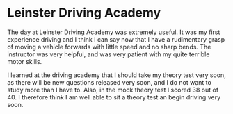 <html>
  <body>
  <h1>Leinster Driving Academy</h1>
    <p>The day at Leinster Driving Academy was extremely useful. It was my first experience driving and I think I can say now that I have a rudimentary grasp of moving a vehicle forwards with little speed and no sharp bends. The instructor was very helpful, and was very patient with my quite terrible motor skills.</p>
    <p>I learned at the driving academy that I should take my theory test very soon, as there will be new questions released very soon, and I do not want to study more than I have to. Also, in the mock theory test I scored 38 out of 40. I therefore think I am well able to sit a theory test an begin driving very soon.</p>
  </body>
</html>
